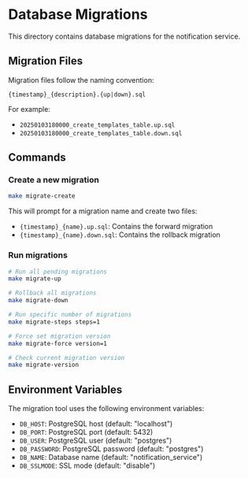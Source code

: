 # Database Migrations

This directory contains database migrations for the notification service.

## Migration Files

Migration files follow the naming convention:
```
{timestamp}_{description}.{up|down}.sql
```

For example:
- `20250103180000_create_templates_table.up.sql`
- `20250103180000_create_templates_table.down.sql`

## Commands

### Create a new migration
```bash
make migrate-create
```
This will prompt for a migration name and create two files:
- `{timestamp}_{name}.up.sql`: Contains the forward migration
- `{timestamp}_{name}.down.sql`: Contains the rollback migration

### Run migrations
```bash
# Run all pending migrations
make migrate-up

# Rollback all migrations
make migrate-down

# Run specific number of migrations
make migrate-steps steps=1

# Force set migration version
make migrate-force version=1

# Check current migration version
make migrate-version
```

## Environment Variables

The migration tool uses the following environment variables:
- `DB_HOST`: PostgreSQL host (default: "localhost")
- `DB_PORT`: PostgreSQL port (default: 5432)
- `DB_USER`: PostgreSQL user (default: "postgres")
- `DB_PASSWORD`: PostgreSQL password (default: "postgres")
- `DB_NAME`: Database name (default: "notification_service")
- `DB_SSLMODE`: SSL mode (default: "disable")
